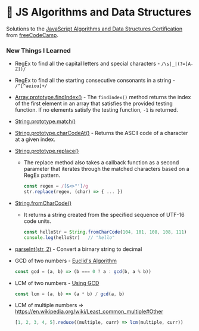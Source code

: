 # 🚀 JS Algorithms and Data Structures

Solutions to the [JavaScript Algorithms and Data Structures Certification](https://www.freecodecamp.org/learn/javascript-algorithms-and-data-structures/) from [freeCodeCamp](https://www.freecodecamp.org/learn).

### New Things I Learned
- RegEx to find all the capital letters and special characters - `/\s|_|(?=[A-Z])/`

- RegEx to find all the starting consecutive consonants in a string - `/^[^aeiou]+/`

- [Array.prototype.findIndex()](https://developer.mozilla.org/en-US/docs/Web/JavaScript/Reference/Global_Objects/Array/findIndex) - The `findIndex()` method returns the index of the first element in an array that satisfies the provided testing function. If no elements satisfy the testing function, `-1` is returned.

- [String.prototype.match()](https://developer.mozilla.org/en-US/docs/Web/JavaScript/Reference/Global_Objects/String/match)

- [String.prototype.charCodeAt()](https://developer.mozilla.org/en-US/docs/Web/JavaScript/Reference/Global_Objects/String/charCodeAt) - Returns the ASCII code of a character at a given index.

- [String.prototype.replace()](https://developer.mozilla.org/en-US/docs/Web/JavaScript/Reference/Global_Objects/String/replace)
    - The replace method also takes a callback function as a second parameter that iterates through the matched characters based on a RegEx pattern.
        ```js
        const regex = /[&<>"']/g
        str.replace(regex, (char) => { ... })
        ```
    
- [String.fromCharCode()](https://developer.mozilla.org/en-US/docs/Web/JavaScript/Reference/Global_Objects/String/fromCharCode)
    - It returns a string created from the specified sequence of UTF-16 code units.
        
        ```js
        const helloStr = String.fromCharCode(104, 101, 108, 108, 111)
        console.log(helloStr)   // "hello"
        ```
            


- [parseInt(str, 2)](https://developer.mozilla.org/en-US/docs/Web/JavaScript/Reference/Global_Objects/parseInt) - Convert a birnary string to decimal


- GCD of two numbers - [Euclid's Algorithm](https://en.wikipedia.org/wiki/Greatest_common_divisor#Euclid's_algorithm)
    
    ```js
    const gcd = (a, b) => (b === 0 ? a : gcd(b, a % b))
    ```
- LCM of two numbers - [Using GCD](https://en.wikipedia.org/wiki/Least_common_multiple#Using_the_greatest_common_divisor)
    
    ```js
    const lcm = (a, b) => (a * b) / gcd(a, b)
    ```
- LCM of multiple numbers => https://en.wikipedia.org/wiki/Least_common_multiple#Other
  
  ```js
  [1, 2, 3, 4, 5].reduce((multiple, curr) => lcm(multiple, curr))
  ```